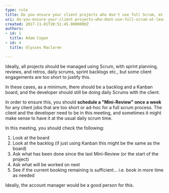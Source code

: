 ```yaml
---
type: rule
title: Do you ensure your client projects who don't use full Scrum, at least have a "Mini-Review"?
uri: do-you-ensure-your-client-projects-who-dont-use-full-scrum-at-least-have-a-mini-review
created: 2017-11-01T20:51:45.0000000Z
authors:
- id: 1
  title: Adam Cogan
- id: 4
  title: Ulysses Maclaren

---
```


Ideally, all projects should be managed using Scrum, with sprint planning, reviews, and retros, daily scrums, sprint backlogs etc., but some client engagements are too short to justify this.

In these cases, as a minimum, there should be a backlog and a Kanban board, and the developer should still be doing daily Scrums with the client.
 
In order to ensure this, you should  **schedule a "Mini-Review" once a week**  for any client jobs that are too short or ad-hoc for a full scrum process. The client and the developer need to be in this meeting, and sometimes it might make sense to have it at the usual daily scrum time.

In this meeting, you should check the following:

1. Look at the board
2. Look at the backlog (if just using Kanban this might be the same as the board)
3. Ask what has been done since the last Mini-Review (or the start of the project)
4. Ask what will be worked on next
5. See if the current booking remaining is sufficient... i.e. book in more time as needed


Ideally, the account manager would be a good person for this.
